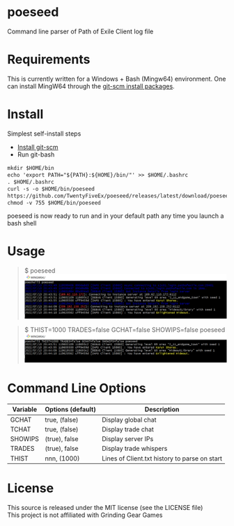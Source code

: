 # poeseed
Command line parser of Path of Exile Client log file
  
# Requirements
This is currently written for a Windows + Bash (Mingw64) environment. One can install MingW64 through the [git-scm install packages](https://git-scm.com/).

# Install
Simplest self-install steps
* [Install git-scm](https://git-scm.com/)
* Run git-bash
   
```
mkdir $HOME/bin
echo 'export PATH="${PATH}:${HOME}/bin/"' >> $HOME/.bashrc
. $HOME/.bashrc
curl -s -o $HOME/bin/poeseed https://github.com/TwentyFiveEx/poeseed/releases/latest/download/poeseed
chmod -v 755 $HOME/bin/poeseed
```

poeseed is now ready to run and in your default path any time you launch a bash shell  
  
# Usage
  
> $ poeseed  
![poeseed example 1](/assets/images/poeseed-1.png)  
  
> $ THIST=1000 TRADES=false GCHAT=false SHOWIPS=false poeseed  
![poeseed example 1](/assets/images/poeseed-2.png)  
  
# Command Line Options
| Variable | Options (default) | Description |
| -------- | ---------------- | ---------------- |
| GCHAT | true, (false) | Display global chat |
| TCHAT | true, (false) | Display trade chat |
| SHOWIPS | (true), false | Display server IPs |
| TRADES | (true), false | Display trade whispers |
| THIST | nnn, (1000) | Lines of Client.txt history to parse on start |
  
# License
This source is released under the MIT license (see the LICENSE file)  
This project is not affiliated with Grinding Gear Games  
